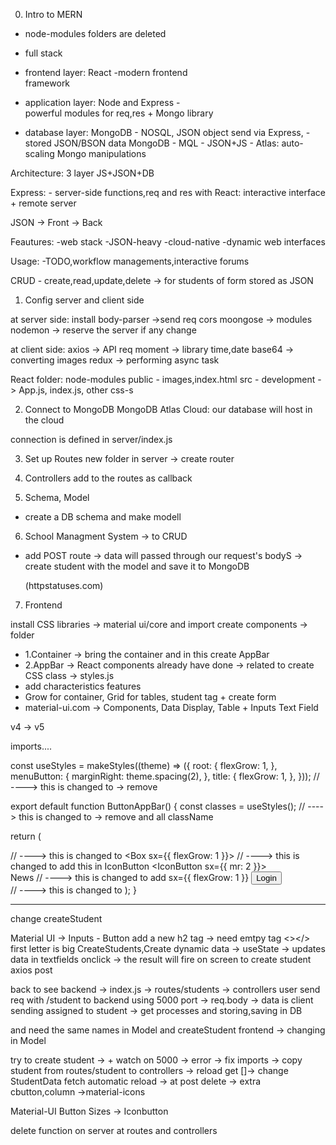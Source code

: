 0. Intro to MERN
- node-modules folders are deleted
- full stack

- frontend layer: React -modern frontend   
  framework

- application layer: Node and Express -  
  powerful modules for req,res + Mongo library

- database layer: MongoDB - NOSQL, JSON object 
                  send via Express,
                - stored JSON/BSON data MongoDB
                - MQL - JSON+JS
                - Atlas: auto-scaling Mongo 
                  manipulations


Architecture: 3 layer
JS+JSON+DB

Express: - server-side functions,req and res with
React: interactive interface + remote server

JSON -> Front -> Back

Feautures:
-web stack
-JSON-heavy
-cloud-native
-dynamic web interfaces

Usage:
-TODO,workflow managements,interactive forums

CRUD - create,read,update,delete -> for 
students of form stored as JSON 


1. Config server and client side

at server side: install body-parser ->send req
                         cors 
                        moongose -> modules
                        nodemon -> reserve the server if any change

at client side:
    axios -> API req
    moment -> library time,date
    base64 -> converting images
    redux -> performing async task

React folder: 
    node-modules
    public - images,index.html
    src - development 
        -> App.js, index.js, other css-s
        
2. Connect to MongoDB
MongoDB Atlas Cloud: our database will host in the cloud


connection is defined in server/index.js

3. Set up Routes
new folder in server -> create router

4. Controllers
add to the routes as callback

5. Schema, Model
- create a DB schema and make modell

6. School Managment System -> to CRUD
- add POST route -> data will passed through 
  our request's bodyS
-> create student with the model and save it 
   to MongoDB 

   (httpstatuses.com)

7. Frontend

install CSS libraries -> material ui/core and import
create components -> folder

 - 1.Container -> bring the container and in this create AppBar
 - 2.AppBar -> React components already have done
   -> related to create CSS class -> styles.js
  - add characteristics features
- Grow for container, Grid for tables, student tag + create form
- material-ui.com -> Components, Data Display, Table + Inputs Text Field


v4 -> v5

imports....

const useStyles = makeStyles((theme) => ({
  root: {
    flexGrow: 1,
  },
  menuButton: {
    marginRight: theme.spacing(2),
  },
  title: {
    flexGrow: 1,
  },
}));   // ----> this is changed  to -> remove

export default function ButtonAppBar() {
  const classes = useStyles(); // ----> this is changed to -> remove and all className

  return (
    <div className={classes.root}>  // ----> this is changed to  <Box sx={{ flexGrow: 1 }}>
      <AppBar position="static">
        <Toolbar>
          <IconButton edge="start" className={classes.menuButton} color="inherit" aria-label="menu">
          // ----> this is changed to add this in IconButton <IconButton sx={{ mr: 2 }}>
            <MenuIcon />  
          </IconButton>
          <Typography variant="h6" className={classes.title}> News
          // ----> this is changed to add  sx={{ flexGrow: 1 }}
          </Typography>
          <Button color="inherit">Login</Button>
        </Toolbar>
      </AppBar>
    </div> // ----> this is changed to  </Box>
  );
} 


------------------------------------------------------------------------

change createStudent

Material UI -> Inputs - Button
add a new h2 tag -> need emtpy tag <></>
first letter is big CreateStudents,Create
dynamic data -> useState -> updates data in textfields
onclick -> the result will fire on screen to create student
axios post

back to see backend -> index.js -> routes/students -> controllers
user send req with /student to backend using 5000 port 
-> req.body -> data is client sending assigned to student
-> get processes and storing,saving in DB

and need the same names in Model and createStudent frontend -> changing in Model

try to create student -> + watch on 5000 -> error -> fix imports -> copy student from routes/student to controllers -> reload get []-> change StudentData
fetch
automatic reload -> at post
delete -> extra cbutton,column
->material-icons

Material-UI Button Sizes -> Iconbutton

delete function on server at routes and controllers
